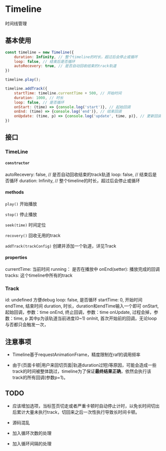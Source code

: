 # Timeline

时间线管理

## 基本使用

```javascript
const timeline = new Timeline({
    duration: Infinity, // 整个timeline的时长，超过后会停止或循环
    loop: false, // 结束后是否循环
    autoRecevery: true, // 是否自动回收结束的track轨道
})

timeline.play();

timeline.addTrack({
    startTime: timeline.currentTime + 500, // 开始时间
    duration: 1000, // 时长
    loop: false, // 是否循环
    onStart: (time) => {console.log('start')}, // 起始回调
    onEnd: (time) => {console.log('end')}, // 结束回调
    onUpdate: (time, p) => {console.log('update', time, p)}, // 更新回调
})
```


## 接口

### **TimeLine**

#### `constructor`

autoRecevery: false, // 是否自动回收结束的track轨道
loop: false, // 结束后是否循环
duration: Infinity, // 整个timeline的时长，超过后会停止或循环

#### methods

`play()`
开始播放

`stop()`
停止播放

`seek(time)`
时间定位

`recovery()`
回收无用的track

`addTrack(trackConfig)`
创建并添加一个轨道，详见Track

#### properties

currentTime: 当前时间
running： 是否在播放中
onEnd(setter): 播放完成的回调
tracks: 这个timeline中所有的track


### **Track**

id: undefined 方便debug
loop: false,  是否循环
startTime: 0, 开始时间
endTime,      结束时间
duration,     时长，duration和endTime输入一个即可
onStart,      起始回调，参数：time
onEnd,        终止回调，参数：time
onUpdate,     过程会掉，参数：time, p 其中p为该轨道当前进度(0~1)
onInit,       首次开始前的回调，无论loop与否都只会触发一次，


## 注意事项

- Timeline基于requestAnimationFrame，精度限制在raf的调用频率

- 由于(页面卡顿|用户来回切页面|轨道duration过短)等原因，可能会造成一些track的时间被整体跳过，timeline为了保证**最终结果正确**，依然会执行该track的所有回调(参数p=1)。



## TODO

- 应该增加选项，当标签页切走或者严重卡顿时自动停止计时，以免长时间切出后累计大量未执行track，切回来之后一次性执行导致长时间卡顿。

- 源码混乱

- 加入循环次数的处理

- 加入循环间隔的处理
